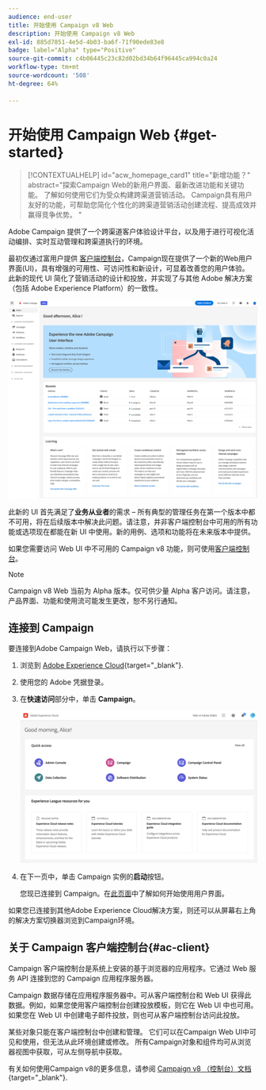 ```yaml
---
audience: end-user
title: 开始使用 Campaign v8 Web
description: 开始使用 Campaign v8 Web
exl-id: 885d7851-4e5d-4b03-ba6f-71f90ede83e8
badge: label="Alpha" type="Positive"
source-git-commit: c4b06445c23c82d02bd34b64f96445ca994c0a24
workflow-type: tm+mt
source-wordcount: '508'
ht-degree: 64%

---
```


# 开始使用 Campaign Web {#get-started}

>[!CONTEXTUALHELP]
>id="acw_homepage_card1"
>title="新增功能？"
>abstract="探索Campaign Web的新用户界面、最新改进功能和关键功能。 了解如何使用它们为受众构建跨渠道营销活动。 Campaign具有用户友好的功能，可帮助您简化个性化的跨渠道营销活动创建流程、提高成效并赢得竞争优势。 "


Adobe Campaign 提供了一个跨渠道客户体验设计平台，以及用于进行可视化活动编排、实时互动管理和跨渠道执行的环境。

最初仅通过富用户提供 [客户端控制台](#ac-client)，Campaign现在提供了一个新的Web用户界面(UI)，具有增强的可用性、可访问性和新设计，可显着改善您的用户体验。 此新的现代 UI 简化了营销活动的设计和投放，并实现了与其他 Adobe 解决方案（包括 Adobe Experience Platform）的一致性。

![](assets/home.png)

此新的 UI 首先满足了&#x200B;**业务从业者**&#x200B;的需求 – 所有典型的管理任务在第一个版本中都不可用，将在后续版本中解决此问题。请注意，并非客户端控制台中可用的所有功能或选项现在都能在新 UI 中使用。新的用例、选项和功能将在未来版本中提供。

如果您需要访问 Web UI 中不可用的 Campaign v8 功能，则可使用[客户端控制台](#ac-client)。


>[!NOTE]
>
>Campaign v8 Web 当前为 Alpha 版本。仅可供少量 Alpha 客户访问。请注意，产品界面、功能和使用流可能发生更改，恕不另行通知。

## 连接到 Campaign

要连接到Adobe Campaign Web，请执行以下步骤：

1. 浏览到 [Adobe Experience Cloud](https://experience.adobe.com){target="_blank"}.
1. 使用您的 Adobe 凭据登录。
1. 在&#x200B;**快速访问**&#x200B;部分中，单击 **Campaign**。

   ![](assets/connect.png)

1. 在下一页中，单击 Campaign 实例的&#x200B;**启动**按钮。


   您现已连接到 Campaign。在[此页面](user-interface.md)中了解如何开始使用用户界面。

如果您已连接到其他Adobe Experience Cloud解决方案，则还可以从屏幕右上角的解决方案切换器浏览到Campaign环境。

## 关于 Campaign 客户端控制台{#ac-client}

Campaign 客户端控制台是系统上安装的基于浏览器的应用程序。它通过 Web 服务 API 连接到您的 Campaign 应用程序服务器。

Campaign 数据存储在应用程序服务器中。可从客户端控制台和 Web UI 获得此数据。例如，如果您使用客户端控制台创建投放模板，则它在 Web UI 中也可用。如果您在 Web UI 中创建电子邮件投放，则也可从客户端控制台访问此投放。

某些对象只能在客户端控制台中创建和管理。 它们可以在Campaign Web UI中可见和使用，但无法从此环境创建或修改。 所有Campaign对象和组件均可从浏览器视图中获取，可从左侧导航中获取。

有关如何使用Campaign v8的更多信息，请参阅 [Campaign v8 （控制台）文档](https://experienceleague.adobe.com/docs/campaign/campaign-v8/campaign-home.html?lang=zh-Hans){target="_blank"}.
